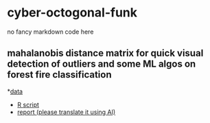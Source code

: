 # cyber-octogonal-funk
no fancy markdown code here



## mahalanobis distance matrix for quick visual detection of outliers and some ML algos on forest fire classification
*[data](https://github.com/sql19w/cyber-octogonal-funk/blob/main/forest_fires_data.csv)
* [R script](https://github.com/sql19w/cyber-octogonal-funk/blob/main/forest_fires.R)
* [report (please translate it using AI)](https://github.com/sql19w/cyber-octogonal-funk/blob/main/forest_fires_report.pdf)
